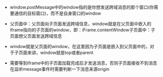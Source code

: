 - window.postMessage中的window指的是你想发送跨域消息的那个窗口(你需要通信的目标窗口)，而不是自身窗口的window

- 父页面中：父页面向子页面发送跨域信息，window就是在父页面中嵌入的iframe指向的子页面的window，即：iFrame.contentWindow子页面中：子页面想父页面发送跨域信息
- window就是父页面的window，在这里因为子页面是嵌入到父页面中的，对于子页面来讲，window就是top或者parent
- 需要等到iframe中的子页面加载完成后才发送消息，否则子页面接收不到消息在监听message事件时需要判断一下消息来源origin

